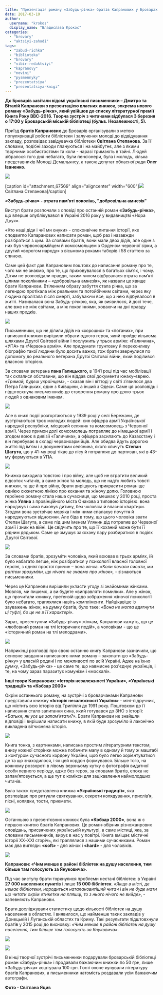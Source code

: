 ```yaml
---
title: "Презентація роману «Забудь-річка» братів Капранових у Броварах - ФОТО"
date: 2017-03-10
author: 
  username: "krokos"
  display_name: "Владислава Крокос"
categories: 
  - "brovary"
  - "aktsiyi-zahodi"
tags: 
  - "zabud-richka"
  - "biblioteka"
  - "brovary"
  - "vibir-redaktsiyi"
  - "kapranovy"
  - "novini"
  - "pysmennyky"
  - "prezentatsiya"
  - "prezentatsiya-knigi"
---
```


**До Броварів завітали відомі українські письменники – Дмитро та Віталій Капранови з презентацією власних книжок, зокрема нового роману «Забудь-річка», який увійшов до списку літературної премії Книга Року ВВС-2016. Творча зустріч з читачами відбулася 3 березня о 17:00 у Броварській міській бібліотеці (бульв. Незалежності, 5).**

Приїзд **братів Капранових** до Броварів організували з метою популяризації роботи бібліотеки і залучення молоді до відвідування закладу, розповідає завідувачка бібліотеки **Світлана Степанова**. За її словами, подібні заходи плануються і на майбутнє, але з якими творчими особистостями та коли - наразі тримають в тайні. Людей зібралося того дня небагато, були пенсіонери, була і молодь, кілька представників Молоді Демальянсу, а також депутат обласної ради **Олег Іваненко.**

[![](https://mpz.brovary.org/wp-content/uploads/2017/03/kapranovy-3.jpg)](https://mpz.brovary.org/wp-content/uploads/2017/03/kapranovy-3.jpg)

\[caption id="attachment\_67569" align="aligncenter" width="600"\][![](https://mpz.brovary.org/wp-content/uploads/2017/03/IMG_4093-1.jpg)](https://mpz.brovary.org/wp-content/uploads/2017/03/IMG_4093-1.jpg) Світлана Степанова\[/caption\]

**«Забудь-річка» - втрата пам'яті поколінь, "добровільна амнезія"**

Виступ брати розпочали з оповіді про останній роман **«Забудь-річка»**, що вперше опублікувався в Україні 2016 року у видавництві «Нора Друк».

«Хто наші діди і чиї ми онуки» - споконвічне питання історії, яке сподвигло Капаранових написати роман, щоб раз і назавжди розібратися з цим. За словами братів, вони мали двох дідів, але один з них був червоноармійцем й комсомольцем з Орденом червоної зірки, а другий «ворогом народу» з вісьмома роками таборів і 58 статтею за спиною.

Саме цей факт дав Капрановим поштовх до написання роману про те, чого ми не знаємо, про те, що приховувалося в багатьох сім’ях, і чому. Дітям не розповідали правди, таким чином відбувалася втрата пам’яті цілими поколіннями – «добровільна амнезія», як назвали це явище брати Капранови. Втіленням образу забуття стала річка, що за легендою протікала між реальним та потойбічним світами, через яку людина пролітала після смерті, забуваючи все, що з нею відбувалося в житті. Називалася вона Забудь-річкою, яка, як виявилося, й досі тече, але вже не між світами, а між поколіннями, ховаючи на дні правду наших предків.

[![](https://mpz.brovary.org/wp-content/uploads/2017/03/kapranovy-9.jpg)](https://mpz.brovary.org/wp-content/uploads/2017/03/kapranovy-9.jpg)

Письменники, що не ділили дідів на «хороших» та «поганих», при написанні книжки вирішили обрати одного героя, який пройде кількома шляхами Другої Світової війни і послужить у трьох арміях: «Галичина», «УПА» та «Червона армія». Але придумати грунтовну й переконливу біографію такої людини було досить важко, тож брати звернулися по допомогу до реального ветерана Другої Світової війни, який поділився власною історією.

За словами ветерана **пана Галицького,** в 1941 році під час мобілізації так склалися обставини, що він віддав свої документи юнаку-єврею. _«Тримай, будеш українцем»_, - сказав він і віттоді у світі з’явилося два Петра Галицьких, один з Київщини, а інший з Одеси. Саме ця розповідь і підштовхнула письменників до створення роману про долю трьох людей з однаковим іменем.

[![](https://mpz.brovary.org/wp-content/uploads/2017/03/07D_1713-1.jpg)](https://mpz.brovary.org/wp-content/uploads/2017/03/07D_1713-1.jpg)

Але в книзі події розгортаються у 1939 році у селі Бережани, де зустрічаються троє молодих людей: син офіцера армії Української народної республіки, місцевий селянин та комсомолець з Червоної армії. Через примхи долі комсомолець потрапляє до німецької армії і згодом воює в дивізії «Галичина», а офіцера засилають до Казахстану і він перебуває в складі червоноармійців. Але обидва йдуть дорогою життя під ім’ям і з документами селянина, якого кличуть **Степан Шагута**, що у 41-му році тікає до лісу й потрапляє до партизан, які в 43-му формуються в УПА.

[![](https://mpz.brovary.org/wp-content/uploads/2017/03/kapranovy-biblioteka-2.jpg)](https://mpz.brovary.org/wp-content/uploads/2017/03/kapranovy-biblioteka-2.jpg)

Книжка виходила товстою і про війну, але щоб не втратити великий відсоток читачів, а саме жінок та молодь, що не надто любить товсті книжки, та ще й про війну, брати вирішують прикрасити роман ще однією сюжетною лінією про кохання та жіночу долю. Головною героїнею роману стала наша сучасниця, що мешкає у 2010 році, проста жінка **Уляна** з провінційного міста Очакова з типовою історією: вона народжує і сама виховує дитину, без чоловіка й власної квартири. Згодом вона зустрічає моряка і між ними спалахує почуття й народжуються відносини. Але біда в тому, що цього чоловіка звати Степан Шагута, а саме під цим іменем Улянин дід потрапив до Червоної армії і зник на війні. Це свідчить про те, що її коханий може бути її рідним дядьком. Саме це змушує закохану пару розбиратися в подіях Другої Світової.

[![](https://mpz.brovary.org/wp-content/uploads/2017/03/kapranovy-1.jpg)](https://mpz.brovary.org/wp-content/uploads/2017/03/kapranovy-1.jpg)

За словами братів, зрозуміти чоловіка, який воював в трьох арміях, їй було набагато легше, ніж розібратися у психології власної головної героїні, з однієї простої причин – вона жінка. _«Коли почали писати, ми раптом зрозуміли, що нічого не знаємо про жінок»,_ - зізнаються письменники.

Через це Капранови вирішили укласти угоду зі знайомими жінками. Мовляв, ми пишемо, а ви будете «виправляти помилки». Але у жінок, що прочитали книжку, претензій щодо зображення жіночої психології було небагато, траплялися навіть компліменти. Найцікавіше із зауважень жінок, на думку братів, було таке: _«Вона не могла вдягнути ці туфлі, бо це не в її характері»_.

Зараз, презентуючи «Забудь-річку» жінкам, Капранови кажуть, що це «любовний роман на тлі історичних подій», а чоловікам - що це «історичний роман на тлі мелодрами».

[![](https://mpz.brovary.org/wp-content/uploads/2017/03/kapranovy-7.jpg)](https://mpz.brovary.org/wp-content/uploads/2017/03/kapranovy-7.jpg)

Наприкінці розповіді про свою останню книгу Капранови зазначили, що основне завдання написаного ними роману – закопати цю «Забудь-річку» у власній родині і по можливості по всій Україні. Адже на їхню думку, «Забудь-річка» - це саме те, що навмисне роз'єднує українців, і те, на чому зараз паразитує комунізм і «москалі».

**Інші твори Капранових: «Історія незалежності України», «Українські традиції» та «Кобзар 2000»**

Окрім останнього роману, на зустрічі з броварчанами Капранови представили книжку **«Історія незалежності України»** - міні-підручник, що містить всю історію від Трипілля до 1991 року. Поштовхом до її написання стало запитання сина, який готувався до ЗНО з історії: _«Батьки, як усе це запам’ятати?»_. Брати Капранови не знайшли відповіді і вирішили написати книжу, в якій буде зрозуміло й лаконічно викладена вітчизняна історія.

[![](https://mpz.brovary.org/wp-content/uploads/2017/03/kapranovy-12.jpg)](https://mpz.brovary.org/wp-content/uploads/2017/03/kapranovy-12.jpg)

Книга тонка, з картинками, написана простим літературним текстом, внизу кожної сторінки можна побачити мапу в одному й тому ж маштабі з контуром сучасного кордону України, щоб було легко зорієнтуватися де та що знаходилося, і як цей кордон формувався. Більше того, на кожному розвороті в лівому верхньому кутку є фотографія видатної особи певного періоду, адже без героя, за словами братів, епоха не запам’ятовується, а ще тут є комікси для зацікавлення наймолодших читачів.

Була також представлена книжка **«Українські традиції»**, яка розповідає про ритуали святкування, секрети колядування, прислів’я, пісні, колядки, тости, прикмети.

[![](https://mpz.brovary.org/wp-content/uploads/2017/03/kapranovy-13.jpg)](https://mpz.brovary.org/wp-content/uploads/2017/03/kapranovy-13.jpg)

Останньою з презентовних книжок була **«Кобзар 2000»**, вона ж є першою книгою братів Капранових. Це роман-збірник різножанрових оповідань, присвячених українській культурі, а саме містиці, яка, за словами письменників, вирує в нас у повітрі. Книга вміщає містичні історії XX–XXI сторічь, які траплялися з нашими сучасниками. Роман має два вигляди: **«soft»** - для жінок і **«hard»** - для чоловіків.

[![](https://mpz.brovary.org/wp-content/uploads/2017/03/kapranovy-14.jpg)](https://mpz.brovary.org/wp-content/uploads/2017/03/kapranovy-14.jpg)

**Капранови: «Чим менше в районі бібліотек на душу населення, тим більше там голосують за Януковича»**.

Під час виступу брати торкнулися проблеми нестачі бібліотек: в Україні **27 000 населених пунктів** і лише **15 000 бібліотек**. _«Якщо в місті, де немає бібліотеки, народиться наталановитіший читач і він не буде мати що читати окрім етикетки на пляшці, то з нього нічого не вийде»_, - запевняють Капранови.

Брати досліджували статистику щодо кількості бібліотек на душу населення в областях. І виявилося, що найменше таких закладів у Донецькій і Луганській областях та Криму. Такі результати підштовхнули братів у 2015 році до висновку: _«Чим менше в районі бібліотек на душу населення, тим більше там голосують за Януковича»._

[![](https://mpz.brovary.org/wp-content/uploads/2017/03/kapranovy-6.jpg)](https://mpz.brovary.org/wp-content/uploads/2017/03/kapranovy-6.jpg)

[![](https://mpz.brovary.org/wp-content/uploads/2017/03/kapranovy-5.jpg)](https://mpz.brovary.org/wp-content/uploads/2017/03/kapranovy-5.jpg)

В кінці творчої зустрічі письменники подарували броварській бібліотеці роман «Забудь-річка» і продавали бажаючим книжки по 50 грн, лише «Забудь-річка» коштувала 100 грн. Гості охоче купували літературу братів Капранових, а письменники натомість роздавали усім бажаючим автографи.

**Фото - Світлана Яцив**
